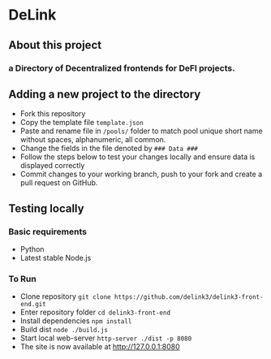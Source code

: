 # DeLink

## About this project
### a Directory of Decentralized frontends for DeFI projects.

## Adding a new project to the directory
- Fork this repository
- Copy the template file `template.json`
- Paste and rename file in `/pools/` folder to match pool unique short name without spaces, alphanumeric, all common.
- Change the fields in the file denoted by `### Data ###`
- Follow the steps below to test your changes locally and ensure data is displayed correctly
- Commit changes to your working branch, push to your fork and create a pull request on GitHub.

## Testing locally
### Basic requirements
- Python
- Latest stable Node.js

### To Run
- Clone repository ```git clone https://github.com/delink3/delink3-front-end.git```
- Enter repository folder ```cd delink3-front-end```
- Install dependencies ```npm install```
- Build dist ```node ./build.js```
- Start local web-server ```http-server ./dist -p 8080```
- The site is now available at http://127.0.0.1:8080
